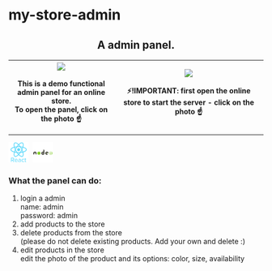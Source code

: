 # my-store-admin
<h2 align="center">A admin panel.</h2>

<table align="center">
     <tr>
        <th>
            <a href="https://hilarious-crostata-06fe3b.netlify.app/" target="_blank">
                <img src="https://firebasestorage.googleapis.com/v0/b/shop-54f76.appspot.com/o/my-store-admin.png?alt=media&token=b9e3b4ee-a8ee-4ef3-9eaa-718e6af0e0ec" width="" height="194"/>
            </a>
            <p>This is a demo functional admin panel for an online store.<br/> To open the panel, click on the photo ☝️</p> 
        </th>
        <th>
            <a href="https://boa-store.herokuapp.com/" target="_blank">
                <img src="https://firebasestorage.googleapis.com/v0/b/shop-54f76.appspot.com/o/my-store.png?alt=media&token=437b035a-1ba3-4985-89a1-41246d8cd994" width="" height="194"/>
            </a>
            <p>⚡<span>!IMPORTANT:</span> first open the online store to start the server - click on the photo ☝️</p>
        </th>
    </tr>
</table>

<img src="https://github.com/devicons/devicon/blob/master/icons/react/react-original-wordmark.svg" title="React" alt="React" width="40" height="40"/>&nbsp;
<img src="https://github.com/devicons/devicon/blob/master/icons/nodejs/nodejs-original-wordmark.svg" title="NodeJS" alt="NodeJS" width="40" height="40"/>&nbsp;

<h3>What the panel can do: </h3>
<ol>
  <li>login a admin </br> name: admin </br> password: admin </li>
  <li>add products to the store </li>
  <li>delete products from the store <br/> (please do not delete existing products. Add your own and delete :) </li>
  <li>edit products in the store <br/> edit the photo of the product and its options: color, size, availability </li>
</ol>


